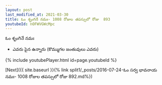 ```yaml
---
layout: post
last_modified_at: 2021-03-30
title: ఓం శృంగినే నమః- 1008 రోజుల తపస్సులో రోజు  893
youtubeId: nOFWVGWcMpc
---
```

 
 
 ఓం శృంగినే నమః  
 
 -  ఎవరు పైన ఉన్నారు (కొమ్ముగల జంతువులు ఎవరు) 
 
  
 
  
 
 
 
 
 
 


{% include youtubePlayer.html id=page.youtubeId %}
 
[Next]({{ site.baseurl }}{% link  split1/_posts/2016-07-24-ఓం సర్వ భావనాయ నమః- 1008 రోజుల తపస్సులో రోజు  892.md%})
 

